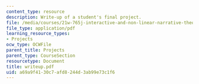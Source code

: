 ```yaml
---
content_type: resource
description: Write-up of a student's final project.
file: /media/courses/21w-765j-interactive-and-non-linear-narrative-theory-and-practice-spring-2004/a69a9f4130c7afd8244d3ab99e73c1f6_writeup.pdf
file_type: application/pdf
learning_resource_types:
- Projects
ocw_type: OCWFile
parent_title: Projects
parent_type: CourseSection
resourcetype: Document
title: writeup.pdf
uid: a69a9f41-30c7-afd8-244d-3ab99e73c1f6
---
```

